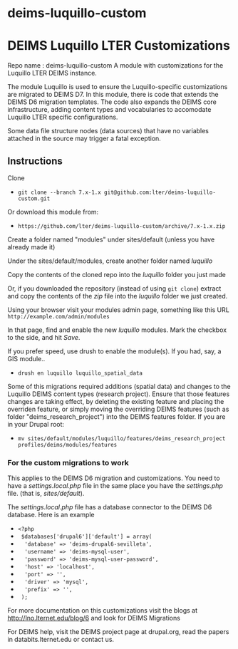 deims-luquillo-custom
=====================

# DEIMS Luquillo LTER Customizations #

Repo name : deims-luquillo-custom
A module with customizations for the Luquillo LTER DEIMS instance.

The module Luquillo is used to ensure the Luquillo-specific customizations are
migrated to DEIMS D7.  In this module, there is code that extends the DEIMS D6 
migration templates. The code also expands the DEIMS core infrastructure, adding
content types and vocabularies to accomodate Luquillo LTER specific configurations.

Some data file structure nodes (data sources) that have no variables attached
in the source may trigger a fatal exception.

## Instructions ##

Clone 
* `git clone --branch 7.x-1.x git@github.com:lter/deims-luquillo-custom.git` 

Or download this module from: 

* `https://github.com/lter/deims-luquillo-custom/archive/7.x-1.x.zip`

Create a folder named "modules" under sites/default (unless you have already made it)

Under the sites/default/modules, create another folder named _luquillo_ 

Copy the contents of the cloned repo into the _luquillo_ folder you just made

Or, if you downloaded the repository (instead of using `git clone`) extract and copy the 
contents of the _zip_ file into the _luquillo_ folder we just created.

Using your browser visit your modules admin page, something like this URL 
`http://example.com/admin/modules`

In that page, find and enable the new _luquillo_ modules. Mark the checkbox to 
the side, and hit _Save_. 

If you prefer speed, use drush to enable the module(s). If you had, say, a GIS module..
* `drush en luquillo luquillo_spatial_data`

Some of this migrations required additions (spatial data) and changes to the Luquillo 
DEIMS content types (research project). Ensure that those features changes are taking 
effect, by deleting the existing feature and placing the overriden feature, or simply 
moving the overriding DEIMS features (such as folder "deims_research_project") 
into the DEIMS features folder. If you are in your Drupal root:

* `mv sites/default/modules/luquillo/features/deims_research_project profiles/deims/modules/features`


###  For the custom migrations to work ###
This applies to the DEIMS D6 migration and customizations. You need 
to have a _settings.local.php_ file in the same place you have the _settings.php_ file.
(that is, _sites/default_).

The _settings.local.php_ file has a database connector to the DEIMS D6 database. Here is
an example

* `<?php `
* ` $databases['drupal6']['default'] = array(`
* `  'database' => 'deims-drupal6-sevilleta',`
* `  'username' => 'deims-mysql-user',`
* `  'password' => 'deims-mysql-user-password',`
* `  'host' => 'localhost',`
* `  'port' => '',`
* `  'driver' => 'mysql',`
* `  'prefix' => '',`
* ` );`


For more documentation on this customizations visit the blogs at http://lno.lternet.edu/blog/6 
and look for DEIMS Migrations

For DEIMS help, visit the DEIMS project page at drupal.org, read the papers in databits.lternet.edu
or contact us.
